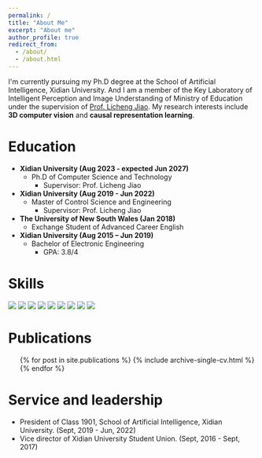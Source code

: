 ```yaml
---
permalink: /
title: "About Me"
excerpt: "About me"
author_profile: true
redirect_from: 
  - /about/
  - /about.html
---
```


<!-- I'm currently pursuing my M.S. degree at the School of Artificial Intelligence, Xidian University. And I am a member of the Key Laboratory of Intelligent Perception and Image Understanding of Ministry of Education under the supervision of [Prof. Licheng Jiao](https://web.xidian.edu.cn/lchjiao/indexen.html) ( [IEEE Fellow](https://ieeexplore.ieee.org/author/37276095000), [Member of Academia Europaea](https://www.ae-info.org/ae/Member/Jiao_Licheng) ). Before that, I received my B.S. degree in communication engineering from Xidian University. My research interests include **3D computer vision** and **weakly supervised learning**. -->

I'm currently pursuing my Ph.D degree at the School of Artificial Intelligence, Xidian University. And I am a member of the Key Laboratory of Intelligent Perception and Image Understanding of Ministry of Education under the supervision of [Prof. Licheng Jiao](https://web.xidian.edu.cn/lchjiao/indexen.html). My research interests include **3D computer vision** and **causal representation learning**.

Education
======
* **Xidian University (Aug 2023 - expected Jun 2027)**
  * Ph.D of Computer Science and Technology 
    * Supervisor: Prof. Licheng Jiao
* **Xidian University (Aug 2019 - Jun 2022)**
  * Master of Control Science and Engineering
    * Supervisor: Prof. Licheng Jiao
* **The University of New South Wales (Jan 2018)**
  * Exchange Student of Advanced Career English
* **Xidian University (Aug 2015 – Jun 2019)**
  * Bachelor of Electronic Engineering
    *  GPA: 3.8/4
  
Skills
======
<img src="http://img.shields.io/badge/-Python-3776AB?style=flat&logo=python&logoColor=FFFFFF"> <img src="http://img.shields.io/badge/-Pytorch-EE4C2C?style=flat&logo=pytorch&logoColor=FFFFFF"> <img src="http://img.shields.io/badge/-C-A8B9CC?style=flat&logo=c&logoColor=FFFFFF"> <img src="http://img.shields.io/badge/-C++-00599C?style=flat&logo=cplusplus&logoColor=FFFFFF"> <img src="http://img.shields.io/badge/-Ubuntu-E95420?style=flat&logo=ubuntu&logoColor=FFFFFF"> <img src="http://img.shields.io/badge/-Github-000000?style=flat&logo=github&logoColor=FFFFFF"> <img src="http://img.shields.io/badge/-Ubuntu-E95420?style=flat&logo=ubuntu&logoColor=FFFFFF"> <img src="http://img.shields.io/badge/-Docker-2496ED?style=flat&logo=docker&logoColor=FFFFFF"> <img src="http://img.shields.io/badge/-LaTeX-008080?style=flat&logo=latex&logoColor=FFFFFF"> 


Publications
======
  <ul>{% for post in site.publications %}
    {% include archive-single-cv.html %}
  {% endfor %}</ul>
  
<!-- Talks
======
  <ul>{% for post in site.talks %}
    {% include archive-single-talk-cv.html %}
  {% endfor %}</ul>
  
Teaching
======
  <ul>{% for post in site.teaching %}
    {% include archive-single-cv.html %}
  {% endfor %}</ul> -->
  
Service and leadership
======
* President of Class 1901, School of Artificial Intelligence, Xidian University. (Sept, 2019 - Jun, 2022)
* Vice director of Xidian University Student Union. (Sept, 2016 - Sept, 2017) 


